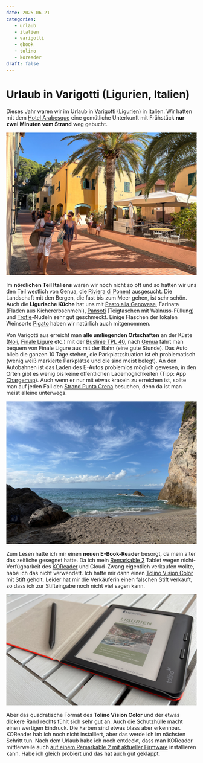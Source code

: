 ```yaml
---
date: 2025-06-21
categories:
   - urlaub
   - italien
   - varigotti
   - ebook
   - tolino
   - koreader
draft: false
---
```


# Urlaub in Varigotti (Ligurien, Italien)

Dieses Jahr waren wir im Urlaub in [Varigotti](https://en.wikipedia.org/wiki/Varigotti) ([Ligurien](https://de.wikipedia.org/wiki/Ligurien)) in Italien. Wir hatten mit dem [Hotel Arabesque](https://www.hotelarabesque.it) eine gemütliche Unterkunft mit Frühstück **nur zwei Minuten vom Strand** weg gebucht.

![](./images/hotel-arabesque.jpg)

Im **nördlichen Teil Italiens** waren wir noch nicht so oft und so hatten wir uns den Teil westlich von Genua, die [Riviera di Ponent](https://de.wikipedia.org/wiki/Riviera_di_Ponente) ausgesucht. Die Landschaft mit den Bergen, die fast bis zum Meer gehen, ist sehr schön. Auch die **Ligurische Küche** hat uns mit [Pesto alla Genovese](https://de.wikipedia.org/wiki/Pesto), Farinata (Fladen aus Kichererbsenmehl), [Pansoti](https://www.essen-und-trinken.de/rezepte/57714-rzpt-pansotti-con-salsa-di-noci-gefuellte-teigtaschen-mit-walnusssauce) (Teigtaschen mit Walnuss-Füllung) und [Trofie](https://de.wikipedia.org/wiki/Trofie)-Nudeln sehr gut geschmeckt. Einige Flaschen der lokalen Weinsorte [Pigato](https://de.wikipedia.org/wiki/Pigato) haben wir natürlich auch mitgenommen.

Von Varigotti aus erreicht man **alle umliegenden Ortschaften** an der Küste ([Noli](https://de.wikipedia.org/wiki/Noli_(Ligurien)), [Finale Ligure](https://de.wikipedia.org/wiki/Finale_Ligure) etc.) mit der [Buslinie TPL 40](https://www.tpllinea.it/), nach [Genua](https://de.wikipedia.org/wiki/Genua) fährt man bequem von Finale Ligure aus mit der Bahn (eine gute Stunde). Das Auto blieb die ganzen 10 Tage stehen, die Parkplatzsituation ist eh problematisch (wenig weiß markierte Parkplätze und die sind meist belegt). An den Autobahnen ist das Laden des E-Autos problemlos möglich gewesen, in den Orten gibt es wenig bis keine öffentlichen Lademöglichkeiten (Tipp: App [Chargemap](https://de.chargemap.com/)). Auch wenn er nur mit etwas kraxeln zu erreichen ist, sollte man auf jeden Fall den [Strand Punta Crena](https://www.komoot.com/de-de/highlight/568860) besuchen, denn da ist man meist alleine unterwegs.

![](./images/beach-punta-crena.jpg)

Zum Lesen hatte ich mir einen **neuen E-Book-Reader** besorgt, da mein alter das zeitliche gesegnet hatte. Da ich mein [Remarkable 2](https://remarkable.com/products/remarkable-2) Tablet wegen nicht-Verfügbarkeit des [KOReader](https://koreader.rocks/) und Cloud-Zwang eigentlich verkaufen wollte, habe ich das nicht verwendett. Ich hatte mir dann einen [Tolino Vision Color](https://mytolino.de/produkte/tolino-vision-color/) mit Stift geholt. Leider hat mir die Verkäuferin einen falschen Stift verkauft, so dass ich zur Stifteingabe noch nicht viel sagen kann.

![](./images/tolino-vision-color.jpg)

Aber das quadratische Format des **Tolino Vision Color** und der etwas dickere Rand rechts fühlt sich sehr gut an. Auch die Schutzhülle macht einen wertigen Eindruck. Die Farben sind etwas blass aber erkennbar. KOReader hab ich noch nicht installiert, aber das werde ich im nächsten Schritt tun. Nach dem Urlaub habe ich noch entdeckt, dass man KOReader mittlerweile auch [auf einem Remarkable 2 mit aktueller Firmware](https://github.com/koreader/koreader/wiki/Installation-on-reMarkable#manual-installation-on-remarkable-1--2-on-firmware-320-or-later) installieren kann. Habe ich gleich probiert und das hat auch gut geklappt.